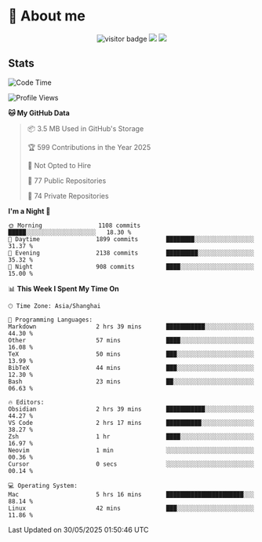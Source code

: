 <!-- ![](https://youpai.roccoshi.top/img/20200804214216.png) -->

# 🧐 About me
 
<p align="center">
<img src="https://visitor-badge.laobi.icu/badge?page_id=Lincest.Lincest&title=hits" alt="visitor badge"/>
<a href="mailto:imroccoshi@gmail.com"><img src="https://img.shields.io/badge/gmail-imroccoshi%40gmail.com-red"></a>
<a href="https://blog.roccoshi.top"><img src="https://img.shields.io/badge/blog-roccoshi-green"></a>
</p>

## Stats

<!--START_SECTION:waka-->
![Code Time](http://img.shields.io/badge/Code%20Time-2%2C523%20hrs%2055%20mins-blue)

![Profile Views](http://img.shields.io/badge/Profile%20Views-0-blue)

**🐱 My GitHub Data** 

> 📦 3.5 MB Used in GitHub's Storage 
 > 
> 🏆 599 Contributions in the Year 2025
 > 
> 🚫 Not Opted to Hire
 > 
> 📜 77 Public Repositories 
 > 
> 🔑 74 Private Repositories 
 > 
**I'm a Night 🦉** 

```text
🌞 Morning                1108 commits        █████░░░░░░░░░░░░░░░░░░░░   18.30 % 
🌆 Daytime                1899 commits        ████████░░░░░░░░░░░░░░░░░   31.37 % 
🌃 Evening                2138 commits        █████████░░░░░░░░░░░░░░░░   35.32 % 
🌙 Night                  908 commits         ████░░░░░░░░░░░░░░░░░░░░░   15.00 % 
```


📊 **This Week I Spent My Time On** 

```text
🕑︎ Time Zone: Asia/Shanghai

💬 Programming Languages: 
Markdown                 2 hrs 39 mins       ███████████░░░░░░░░░░░░░░   44.30 % 
Other                    57 mins             ████░░░░░░░░░░░░░░░░░░░░░   16.08 % 
TeX                      50 mins             ███░░░░░░░░░░░░░░░░░░░░░░   13.99 % 
BibTeX                   44 mins             ███░░░░░░░░░░░░░░░░░░░░░░   12.30 % 
Bash                     23 mins             ██░░░░░░░░░░░░░░░░░░░░░░░   06.63 % 

🔥 Editors: 
Obsidian                 2 hrs 39 mins       ███████████░░░░░░░░░░░░░░   44.27 % 
VS Code                  2 hrs 17 mins       ██████████░░░░░░░░░░░░░░░   38.27 % 
Zsh                      1 hr                ████░░░░░░░░░░░░░░░░░░░░░   16.97 % 
Neovim                   1 min               ░░░░░░░░░░░░░░░░░░░░░░░░░   00.36 % 
Cursor                   0 secs              ░░░░░░░░░░░░░░░░░░░░░░░░░   00.14 % 

💻 Operating System: 
Mac                      5 hrs 16 mins       ██████████████████████░░░   88.14 % 
Linux                    42 mins             ███░░░░░░░░░░░░░░░░░░░░░░   11.86 % 
```


 Last Updated on 30/05/2025 01:50:46 UTC
<!--END_SECTION:waka-->


